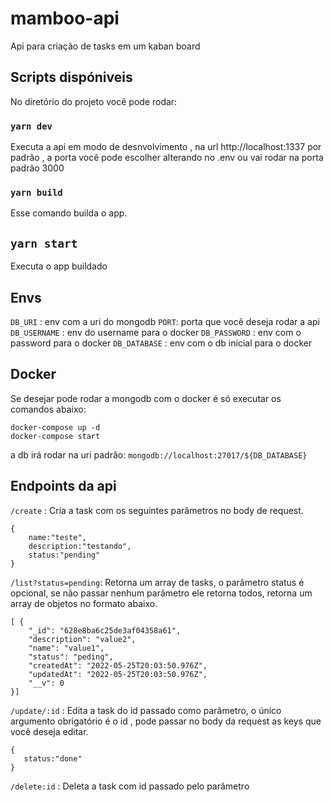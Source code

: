 # mamboo-api

Api para criação de tasks em um kaban board

## Scripts dispóniveis

No diretório do projeto você pode rodar:

### `yarn dev`

Executa a api em modo de desnvolvimento , na url http://localhost:1337 por padrão , a porta você pode escolher alterando no .env ou vai rodar na porta padrão 3000

### `yarn build`

Esse comando builda o app.

## `yarn start`

Executa o app buildado

## Envs

`DB_URI` : env com a uri do mongodb
`PORT`: porta que você deseja rodar a api
`DB_USERNAME` : env do username para o docker
`DB_PASSWORD` : env com o password para o docker
`DB_DATABASE` : env com o db inicial para o docker

## Docker

Se desejar pode rodar a mongodb com o docker é só executar os comandos abaixo:

    docker-compose up -d
    docker-compose start

a db irá rodar na uri padrão: `mongodb://localhost:27017/${DB_DATABASE}`

## Endpoints da api

`/create` : Cria a task com os seguintes parâmetros no body de request.

    {
        name:"teste",
        description:"testando",
        status:"pending"
    }

`/list?status=pending`: Retorna um array de tasks, o parâmetro status é opcional, se não passar nenhum parâmetro ele retorna todos, retorna um array de objetos no formato abaixo.

    [ {
    	"_id": "628e8ba6c25de3af04358a61",
    	"description": "value2",
    	"name": "value1",
    	"status": "peding",
    	"createdAt": "2022-05-25T20:03:50.976Z",
    	"updatedAt": "2022-05-25T20:03:50.976Z",
    	"__v": 0
    }]

`/update/:id` : Edita a task do id passado como parâmetro, o único argumento obrigatório é o id , pode passar no body da request as keys que você deseja editar.

    {
       status:"done"
    }

`/delete:id` : Deleta a task com id passado pelo parâmetro
